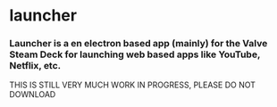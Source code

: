 # launcher
### Launcher is a en electron based app (mainly) for the Valve Steam Deck for launching web based apps like YouTube, Netflix, etc.

THIS IS STILL VERY MUCH WORK IN PROGRESS, PLEASE DO NOT DOWNLOAD
